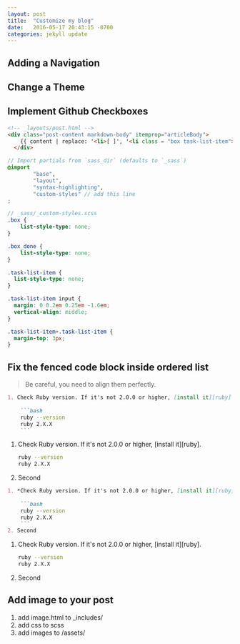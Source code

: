 ```yaml
---
layout: post
title:  "Customize my blog"
date:   2016-05-17 20:43:15 -0700
categories: jekyll update
---
```


Adding a Navigation
---

Change a Theme
---

Implement Github Checkboxes
---

```html
<!-- _layouts/post.html -->
<div class="post-content markdown-body" itemprop="articleBody">
    {{ content | replace: '<li>[ ]', '<li class = "box task-list-item"><input type="checkbox" class="task-list-item-checkbox" disabled>' | replace: '<li>[x]', '<li class = "box_done task-list-item"><input type="checkbox" class="task-list-item-checkbox" value="on" disabled checked>'  }}
  </div>

```

```scss
// Import partials from `sass_dir` (defaults to `_sass`)
@import
        "base",
        "layout",
        "syntax-highlighting",
        "custom-styles" // add this line
;
```

```scss
// _sass/_custom-styles.scss
.box {
    list-style-type: none;
}

.box_done {
    list-style-type: none;
}

.task-list-item {
  list-style-type: none;
}

.task-list-item input {
  margin: 0 0.2em 0.25em -1.6em;
  vertical-align: middle;
}

.task-list-item+.task-list-item {
  margin-top: 3px;
}
```

Fix the fenced code block inside ordered list
---

> Be careful, you need to align them perfectly.

```markdown
1. Check Ruby version. If it's not 2.0.0 or higher, [install it][ruby].
    
    ```bash
    ruby --version
    ruby 2.X.X
    ```

```

1. Check Ruby version. If it's not 2.0.0 or higher, [install it][ruby].
    
    ```bash
    ruby --version
    ruby 2.X.X
    ```
2. Second

```md
1. *Check Ruby version. If it's not 2.0.0 or higher, [install it][ruby].
    
    ```bash
    ruby --version
    ruby 2.X.X
    ```
2. Second
```

1.  Check Ruby version. If it's not 2.0.0 or higher, [install it][ruby].
    
    ```bash
    ruby --version
    ruby 2.X.X
    ```
2.  Second

Add image to your post
---

1.  add image.html to _includes/
2.  add css to scss
3.  add images to /assets/
